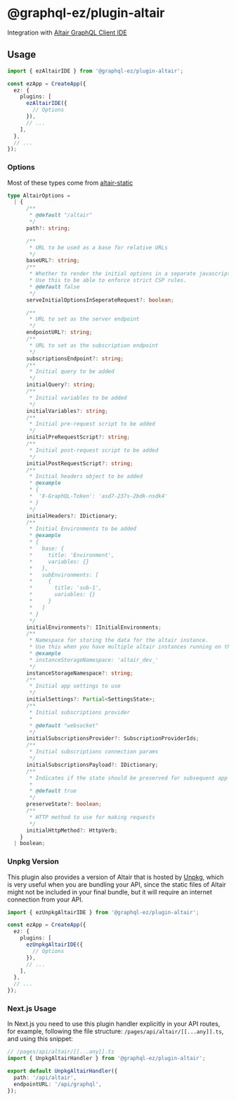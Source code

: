 # @graphql-ez/plugin-altair

Integration with [Altair GraphQL Client IDE](https://altair.sirmuel.design/)

## Usage

```ts
import { ezAltairIDE } from '@graphql-ez/plugin-altair';

const ezApp = CreateApp({
  ez: {
    plugins: [
      ezAltairIDE({
        // Options
      }),
      // ...
    ],
  },
  // ...
});
```

### Options

Most of these types come from [altair-static](https://github.com/altair-graphql/altair/tree/staging/packages/altair-static) 

```ts
type AltairOptions =
  | {
      /**
       * @default "/altair"
       */
      path?: string;

      /**
       * URL to be used as a base for relative URLs
       */
      baseURL?: string;
      /**
       * Whether to render the initial options in a separate javascript file or not.
       * Use this to be able to enforce strict CSP rules.
       * @default false
       */
      serveInitialOptionsInSeperateRequest?: boolean;

      /**
       * URL to set as the server endpoint
       */
      endpointURL?: string;
      /**
       * URL to set as the subscription endpoint
       */
      subscriptionsEndpoint?: string;
      /**
       * Initial query to be added
       */
      initialQuery?: string;
      /**
       * Initial variables to be added
       */
      initialVariables?: string;
      /**
       * Initial pre-request script to be added
       */
      initialPreRequestScript?: string;
      /**
       * Initial post-request script to be added
       */
      initialPostRequestScript?: string;
      /**
       * Initial headers object to be added
       * @example
       * {
       *  'X-GraphQL-Token': 'asd7-237s-2bdk-nsdk4'
       * }
       */
      initialHeaders?: IDictionary;
      /**
       * Initial Environments to be added
       * @example
       * {
       *   base: {
       *     title: 'Environment',
       *     variables: {}
       *   },
       *   subEnvironments: [
       *     {
       *       title: 'sub-1',
       *       variables: {}
       *     }
       *   ]
       * }
       */
      initialEnvironments?: IInitialEnvironments;
      /**
       * Namespace for storing the data for the altair instance.
       * Use this when you have multiple altair instances running on the same domain.
       * @example
       * instanceStorageNamespace: 'altair_dev_'
       */
      instanceStorageNamespace?: string;
      /**
       * Initial app settings to use
       */
      initialSettings?: Partial<SettingsState>;
      /**
       * Initial subscriptions provider
       *
       * @default "websocket"
       */
      initialSubscriptionsProvider?: SubscriptionProviderIds;
      /**
       * Initial subscriptions connection params
       */
      initialSubscriptionsPayload?: IDictionary;
      /**
       * Indicates if the state should be preserved for subsequent app loads
       *
       * @default true
       */
      preserveState?: boolean;
      /**
       * HTTP method to use for making requests
       */
      initialHttpMethod?: HttpVerb;
    }
  | boolean;
```

### Unpkg Version

This plugin also provides a version of Altair that is hosted by [Unpkg](https://unpkg.com/), which is very useful when you are bundling your API, since the static files of Altair might not be included in your final bundle, but it will require an internet connection from your API.

```ts
import { ezUnpkgAltairIDE } from '@graphql-ez/plugin-altair';

const ezApp = CreateApp({
  ez: {
    plugins: [
      ezUnpkgAltairIDE({
        // Options
      }),
      // ...
    ],
  },
  // ...
});
```

### Next.js Usage

In Next.js you need to use this plugin handler explicitly in your API routes,
for example, following the file structure: `/pages/api/altair/[[...any]].ts`, and using this snippet:

```ts
// /pages/api/altair/[[...any]].ts
import { UnpkgAltairHandler } from '@graphql-ez/plugin-altair';

export default UnpkgAltairHandler({
  path: '/api/altair',
  endpointURL: '/api/graphql',
});
```

